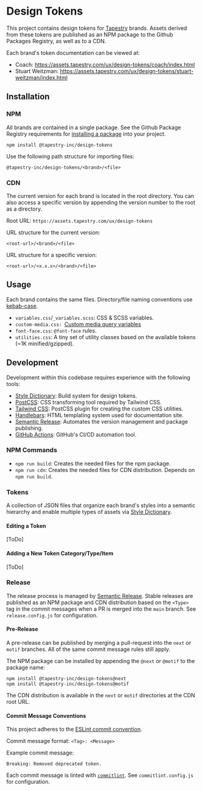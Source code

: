# Design Tokens

This project contains design tokens for [Tapestry](https://www.tapestry.com/) brands. Assets derived from these tokens are published as an NPM package to the Github Packages Registry, as well as to a CDN.

Each brand's token documentation can be viewed at:

- Coach: <https://assets.tapestry.com/ux/design-tokens/coach/index.html>
- Stuart Weitzman: <https://assets.tapestry.com/ux/design-tokens/stuart-weitzman/index.html>

## Installation

### NPM

All brands are contained in a single package.
See the Github Package Registry requirements for [installing a package](https://docs.github.com/en/packages/working-with-a-github-packages-registry/working-with-the-npm-registry#installing-a-package) into your project.

```shell
npm install @tapestry-inc/design-tokens
```

Use the following path structure for importing files:

```
@tapestry-inc/design-tokens/<brand>/<file>
```

### CDN

The current version for each brand is located in the root directory. You can also access a specific version by appending the version number to the root as a directory.

Root URL: `https://assets.tapestry.com/ux/design-tokens`

URL structure for the current version:

```
<root-url>/<brand>/<file>
```

URL structure for a specific version:

```
<root-url>/<x.x.x>/<brand>/<file>
```

## Usage

Each brand contains the same files. Directory/file naming conventions use [kebab-case](<https://en.wikipedia.org/wiki/Naming_convention_(programming)#Delimiter-separated_words>).

- `variables.css`/`_variables.scss`: CSS & SCSS variables.
- `custom-media.css: `[Custom media query variables](https://drafts.csswg.org/mediaqueries-5/#custom-mq)
- `font-face.css`: `@font-face` rules.
- `utilities.css`: A tiny set of utility classes based on the available tokens (~1K minified/gzipped).

## Development

Development within this codebase requires experience with the following tools:

- [Style Dictionary](https://amzn.github.io/style-dictionary/): Build system for design tokens.
- [PostCSS](https://postcss.org/): CSS transforming tool required by Tailwind CSS.
- [Tailwind CSS](https://tailwindcss.com/docs): PostCSS plugin for creating the custom CSS utilities.
- [Handlebars](https://handlebarsjs.com/): HTML templating system used for documentation site.
- [Semantic Release](https://semantic-release.gitbook.io/semantic-release/): Automates the version management and package publishing.
- [GitHub Actions](https://docs.github.com/en/actions/learn-github-actions/introduction-to-github-actions): GitHub's CI/CD automation tool.

### NPM Commands

- `npm run build`: Creates the needed files for the npm package.
- `npm run cdn`: Creates the needed files for CDN distribution. Depends on `npm run build`.

### Tokens

A collection of JSON files that organize each brand's styles into a semantic hierarchy and enable multiple types of assets via [Style Dictionary](https://amzn.github.io/style-dictionary/#/README).

#### Editing a Token

[ToDo]

#### Adding a New Token Category/Type/Item

[ToDo]

### Release

The release process is managed by [Semantic Release](https://semantic-release.gitbook.io/semantic-release/). Stable releases are published as an NPM package and CDN distribution based on the `<Type>` tag in the commit messages when a PR is merged into the `main` branch. See `release.config.js` for configuration.

#### Pre-Release

A pre-release can be published by merging a pull-request into the `next` or `motif` branches. All of the same commit message rules still apply.

The NPM package can be installed by appending the `@next` or `@motif` to the package name:

```
npm install @tapestry-inc/design-tokens@next
npm install @tapestry-inc/design-tokens@motif
```

The CDN distribution is available in the `next` or `motif` directories at the CDN root URL.

#### Commit Message Conventions

This project adheres to the [ESLint commit convention](https://github.com/conventional-changelog/conventional-changelog/tree/master/packages/conventional-changelog-eslint#readme).

Commit message format: `<Tag>: <Message>`

Example commit message:

```
Breaking: Removed deprecated token.
```

Each commit message is linted with [`commitlint`](https://commitlint.js.org). See `commitlint.config.js` for configuration.
